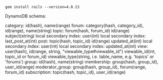 `gem install rails --version=4.0.13`

DynamoDB schema:

category: id(hash), name(range)
forum: category(hash, category_id), id(range), name(string)
topic:
  forum(hash, forum_id) id(range) subject(string)
  local secondary index: user(int)
  local secondary index: last_post_at(int)
post:
  topic(hash, topic_id) id(range) updated_at(int)
  local secondary index: user(int)
  local secondary index: updated_at(int)
view:
  user(hash), id(range, string, "viewable_type#viewable_id")
  viewable_id(int, topic_id or forum_id) viewable_type(string, i.e. table_name, e.g. 'topics' or 'forums')
group: id(hash), name(string)
membership: group(hash, group_id), user_id(range)
moderator_group: group(hash, group_id), forum(range, forum_id)
subscription: topic(hash, topic_id), user_id(range)